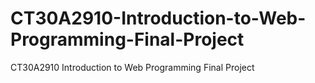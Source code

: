 # CT30A2910-Introduction-to-Web-Programming-Final-Project
CT30A2910 Introduction to Web Programming Final Project

